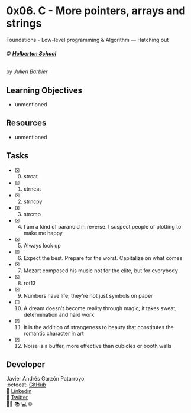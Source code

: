 # 0x06. C - More pointers, arrays and strings
Foundations - Low-level programming & Algorithm ― Hatching out

###### :copyright: **[Holberton School](https://www.holbertonschool.com/)**
by _Julien Barbier_

## Learning Objectives
- unmentioned 

## Resources
- unmentioned

## Tasks
* [x] 0. strcat
* [x] 1. strncat
* [x] 2. strncpy
* [x] 3. strcmp
* [x] 4. I am a kind of paranoid in reverse. I suspect people of plotting to make me happy
* [x] 5. Always look up
* [x] 6. Expect the best. Prepare for the worst. Capitalize on what comes
* [x] 7. Mozart composed his music not for the elite, but for everybody
* [x] 8. rot13
* [x] 9. Numbers have life; they're not just symbols on paper
* [ ] 10. A dream doesn't become reality through magic; it takes sweat, determination and hard work
* [x] 11. It is the addition of strangeness to beauty that constitutes the romantic character in art
* [x] 12. Noise is a buffer, more effective than cubicles or booth walls

## Developer
Javier Andrés Garzón Patarroyo  
:octocat: [GitHub](https://github.com/javierandresgp/)  
:link: [Linkedin](https://www.linkedin.com/in/javierandresgp/)  
:link: [Twitter](https://twitter.com/javierandresgp0)  
:man_technologist: :books: :computer: :globe_with_meridians:
